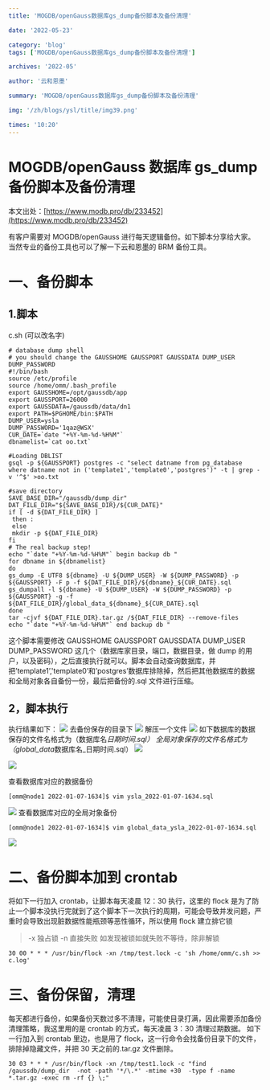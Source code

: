 ```yaml
---
title: 'MOGDB/openGauss数据库gs_dump备份脚本及备份清理'

date: '2022-05-23'

category: 'blog'
tags: ['MOGDB/openGauss数据库gs_dump备份脚本及备份清理']

archives: '2022-05'

author: '云和恩墨'

summary: 'MOGDB/openGauss数据库gs_dump备份脚本及备份清理'

img: '/zh/blogs/ysl/title/img39.png'

times: '10:20'
---
```


# MOGDB/openGauss 数据库 gs_dump 备份脚本及备份清理

本文出处：[https://www.modb.pro/db/233452](https://www.modb.pro/db/233452)

有客户需要对 MOGDB/openGauss 进行每天逻辑备份。如下脚本分享给大家。当然专业的备份工具也可以了解一下云和恩墨的 BRM 备份工具。

# 一、备份脚本

## 1.脚本

c.sh (可以改名字)

```
# database dump shell
# you should change the GAUSSHOME GAUSSPORT GAUSSDATA DUMP_USER DUMP_PASSWORD
#!/bin/bash
source /etc/profile
source /home/omm/.bash_profile
export GAUSSHOME=/opt/gaussdb/app
export GAUSSPORT=26000
export GAUSSDATA=/gaussdb/data/dn1
export PATH=$PGHOME/bin:$PATH
DUMP_USER=ysla
DUMP_PASSWORD='1qaz@WSX'
CUR_DATE=`date "+%Y-%m-%d-%H%M"`
dbnamelist=`cat oo.txt`

#Loading DBLIST
gsql -p ${GAUSSPORT} postgres -c "select datname from pg_database where datname not in ('template1','template0','postgres')" -t | grep -v '^$' >oo.txt

#save directory
SAVE_BASE_DIR="/gaussdb/dump_dir"
DAT_FILE_DIR="${SAVE_BASE_DIR}/${CUR_DATE}"
if [ -d ${DAT_FILE_DIR} ]
 then :
 else
 mkdir -p ${DAT_FILE_DIR}
fi
# The real backup step!
echo "`date "+%Y-%m-%d-%H%M"` begin backup db "
for dbname in ${dbnamelist}
do
gs_dump -E UTF8 ${dbname} -U ${DUMP_USER} -W ${DUMP_PASSWORD} -p ${GAUSSPORT} -F p -f ${DAT_FILE_DIR}/${dbname}_${CUR_DATE}.sql
gs_dumpall -l ${dbname} -U ${DUMP_USER} -W ${DUMP_PASSWORD} -p ${GAUSSPORT} -g -f ${DAT_FILE_DIR}/global_data_${dbname}_${CUR_DATE}.sql
done
tar -cjvf ${DAT_FILE_DIR}.tar.gz /${DAT_FILE_DIR} --remove-files
echo "`date "+%Y-%m-%d-%H%M"` end backup db "

```

这个脚本需要修改 GAUSSHOME GAUSSPORT GAUSSDATA DUMP_USER DUMP_PASSWORD 这几个（数据库家目录，端口，数据目录，做 dump 的用户，以及密码），之后直接执行就可以。脚本会自动查询数据库，并把’template1’,'template0’和’postgres’数据库排除掉，然后把其他数据库的数据和全局对象各自备份一份，最后把备份的.sql 文件进行压缩。

## 2，脚本执行

执行结果如下：
<img src='./figures/20220107-39368262-8b82-4c5d-973d-c268dab99042.png'>
去备份保存的目录下
<img src='./figures/20220107-154aa7ec-6a24-41aa-8fe4-0eee137d0982.png'>
解压一个文件
<img src='./figures/20220107-2073c9b3-0749-4d3d-a577-cf9467225d37.png'>
如下数据库的数据保存的文件名格式为（数据库名*日期时间.sql）
全局对象保存的文件名格式为（global_data*数据库名\_日期时间.sql）
<img src='./figures/20220107-6c96183e-8ed2-4eac-840d-6de2b6c9e746.png'>

<img src='./figures/20220107-62164f26-2335-4465-ad23-47148ecae8a1.png'>

查看数据库对应的数据备份

```
[omm@node1 2022-01-07-1634]$ vim ysla_2022-01-07-1634.sql
```

<img src='./figures/20220107-ee45e332-8e56-4b07-a765-b1e5ce6df6b9.png'>
查看数据库对应的全局对象备份

```
[omm@node1 2022-01-07-1634]$ vim global_data_ysla_2022-01-07-1634.sql
```

<img src='./figures/20220107-7b9036fd-66fb-44ff-9ad6-61a878d5940b.png'>

# 二、备份脚本加到 crontab

将如下一行加入 crontab，让脚本每天凌晨 12：30 执行，这里的 flock 是为了防止一个脚本没执行完就到了这个脚本下一次执行的周期，可能会导致并发问题，严重时会导致出现脏数据性能瓶颈等恶性循环，所以使用 flock 建立排它锁

> -x 独占锁 -n 直接失败 如发现被锁如就失败不等待，除非解锁

```
30 00 * * * /usr/bin/flock -xn /tmp/test.lock -c 'sh /home/omm/c.sh >> c.log'
```

# 三、备份保留，清理

每天都进行备份，如果备份天数过多不清理，可能使目录打满，因此需要添加备份清理策略，我这里用的是 crontab 的方式，每天凌晨 3：30 清理过期数据。
如下一行加入到 crontab 里边，也是用了 flock，这一行命令会找备份目录下的文件，排除掉隐藏文件，并把 30 天之前的.tar.gz 文件删除。

```
30 03 * * * /usr/bin/flock -xn /tmp/test1.lock -c "find /gaussdb/dump_dir  -not -path '*/\.*' -mtime +30  -type f -name *.tar.gz -exec rm -rf {} \;"
```
